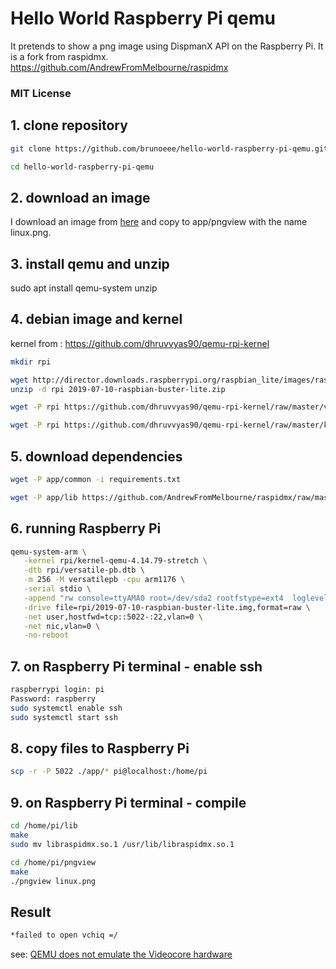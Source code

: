 # Hello World Raspberry Pi qemu
It pretends to show a png image using DispmanX API on the Raspberry Pi.  It is a fork from raspidmx. https://github.com/AndrewFromMelbourne/raspidmx 

### MIT License

## 1. clone repository
```bash
git clone https://github.com/brunoeee/hello-world-raspberry-pi-qemu.git

cd hello-world-raspberry-pi-qemu
```

## 2. download an image
I download an image from [here](https://www.kisspng.com/png-linux-logo-png-62718/) and copy to app/pngview with the name linux.png.

## 3. install qemu and unzip
sudo apt install qemu-system unzip

## 4. debian image and kernel
kernel from : https://github.com/dhruvvyas90/qemu-rpi-kernel
```bash
mkdir rpi

wget http://director.downloads.raspberrypi.org/raspbian_lite/images/raspbian_lite-2019-07-12/2019-07-10-raspbian-buster-lite.zip
unzip -d rpi 2019-07-10-raspbian-buster-lite.zip

wget -P rpi https://github.com/dhruvvyas90/qemu-rpi-kernel/raw/master/versatile-pb.dtb

wget -P rpi https://github.com/dhruvvyas90/qemu-rpi-kernel/raw/master/kernel-qemu-4.14.79-stretch

```

## 5. download dependencies
```bash
wget -P app/common -i requirements.txt

wget -P app/lib https://github.com/AndrewFromMelbourne/raspidmx/raw/master/lib/Makefile
```

## 6. running Raspberry Pi
```bash
qemu-system-arm \
   -kernel rpi/kernel-qemu-4.14.79-stretch \
   -dtb rpi/versatile-pb.dtb \
   -m 256 -M versatilepb -cpu arm1176 \
   -serial stdio \
   -append "rw console=ttyAMA0 root=/dev/sda2 rootfstype=ext4  loglevel=8 rootwait fsck.repair=yes memtest=1" \
   -drive file=rpi/2019-07-10-raspbian-buster-lite.img,format=raw \
   -net user,hostfwd=tcp::5022-:22,vlan=0 \
   -net nic,vlan=0 \
   -no-reboot
```

## 7. on Raspberry Pi terminal - enable ssh
```bash
raspberrypi login: pi
Password: raspberry 
sudo systemctl enable ssh
sudo systemctl start ssh
```

## 8. copy files to Raspberry Pi
```bash
scp -r -P 5022 ./app/* pi@localhost:/home/pi
```

## 9. on Raspberry Pi terminal - compile
```bash
cd /home/pi/lib
make
sudo mv libraspidmx.so.1 /usr/lib/libraspidmx.so.1

cd /home/pi/pngview
make
./pngview linux.png

```

## Result
```bash
*failed to open vchiq =/
```
see: [QEMU does not emulate the Videocore hardware](https://raspberrypi.stackexchange.com/questions/23127/failed-to-open-vchiq-instance-rpi-on-qemu-linux-kernel-mac)

